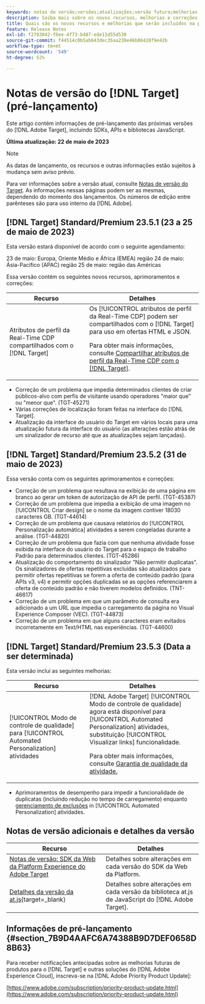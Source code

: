 ```yaml
---
keywords: notas de versão;versões;atualizações;versão futura;melhorias;novos recursos;correções;atualizações;pré-lançamento
description: Saiba mais sobre os novos recursos, melhorias e correções adicionados na próxima versão do [!DNL Adobe Target], incluindo SDKs, APIs e bibliotecas JavaScript.
title: Quais são os novos recursos e melhorias que serão incluídos na próxima versão do  [!DNL Target] ?
feature: Release Notes
exl-id: f2783042-f6ee-4f73-b487-ede11d55d530
source-git-commit: f44514c0b5ab643dec35aa230e46b88428f9e42b
workflow-type: tm+mt
source-wordcount: '549'
ht-degree: 52%

---
```


# Notas de versão do [!DNL Target] (pré-lançamento)

Este artigo contém informações de pré-lançamento das próximas versões do [!DNL Adobe Target], incluindo SDKs, APIs e bibliotecas JavaScript.

**Última atualização: 22 de maio de 2023**

>[!NOTE]
>
>As datas de lançamento, os recursos e outras informações estão sujeitos à mudança sem aviso prévio.
>
>Para ver informações sobre a versão atual, consulte [Notas de versão do Target](release-notes.md). As informações nessas páginas podem ser as mesmas, dependendo do momento dos lançamentos. Os números de edição entre parênteses são para uso interno da [!DNL Adobe].

## [!DNL Target] Standard/Premium 23.5.1 (23 a 25 de maio de 2023)

Esta versão estará disponível de acordo com o seguinte agendamento:

23 de maio: Europa, Oriente Médio e África (EMEA) região 24 de maio: Ásia-Pacífico (APAC) região 25 de maio: região das Américas

Essa versão contém os seguintes novos recursos, aprimoramentos e correções:

| Recurso | Detalhes |
|--- |--- |
| Atributos de perfil da Real-Time CDP compartilhados com o [!DNL Target] | Os [!UICONTROL atributos de perfil da Real-Time CDP] podem ser compartilhados com o [!DNL Target] para uso em ofertas HTML e JSON.<P>Para obter mais informações, consulte [Compartilhar atributos de perfil da Real-Time CDP com o [!DNL Target]](/help/main/c-integrating-target-with-mac/integrating-with-rtcdp.md#rtcdp-profile-attributes). |

* Correção de um problema que impedia determinados clientes de criar públicos-alvo com perfis de visitante usando operadores &quot;maior que&quot; ou &quot;menor que&quot;. (TGT-45271)
* Várias correções de localização foram feitas na interface do [!DNL Target].
* Atualização da interface do usuário do Target em vários locais para uma atualização futura da interface do usuário (as alterações estão atrás de um sinalizador de recurso até que as atualizações sejam lançadas).

## [!DNL Target] Standard/Premium 23.5.2 (31 de maio de 2023)

Essa versão conta com os seguintes aprimoramentos e correções:

* Correção de um problema que resultava na exibição de uma página em branco ao gerar um token de autorização de API de perfil. (TGT-45387)
* Correção de um problema que impedia a exibição de uma imagem no [!UICONTROL Criar design] se o nome da imagem contiver 18030 caracteres GB. (TGT-44614)
* Correção de um problema que causava relatórios do [!UICONTROL Personalização automática] atividades a serem congeladas durante a análise. (TGT-44820)
* Correção de um problema que fazia com que nenhuma atividade fosse exibida na interface do usuário do Target para o espaço de trabalho Padrão para determinados clientes. (TGT-45286)
* Atualização do comportamento do sinalizador &quot;Não permitir duplicatas&quot;. Os sinalizadores de ofertas repetitivas excluídas são atualizados para permitir ofertas repetitivas se forem a oferta de conteúdo padrão (para APIs v3, v4) e permitir opções duplicadas se as opções referenciarem a oferta de conteúdo padrão e não tiverem modelos definidos. (TNT-46617)
* Correção de um problema em que um parâmetro de consulta era adicionado a um URL que impedia o carregamento da página no Visual Experience Composer (VEC). (TGT-44873)
* Correção de um problema em que alguns caracteres eram evitados incorretamente em Text/HTML nas experiências. (TGT-44600)

## [!DNL Target] Standard/Premium 23.5.3 (Data a ser determinada)

Esta versão inclui as seguintes melhorias:

| Recurso | Detalhes |
|--- |--- |
| [!UICONTROL Modo de controle de qualidade] para [!UICONTROL Automated Personalization] atividades | [!DNL Adobe Target] [!UICONTROL Modo de controle de qualidade] agora está disponível para [!UICONTROL Automated Personalization] atividades, substituição [!UICONTROL Visualizar links] funcionalidade.<P>Para obter mais informações, consulte [Garantia de qualidade da atividade.](/help/main/c-activities/c-activity-qa/activity-qa.md) |

* Aprimoramentos de desempenho para impedir a funcionalidade de duplicatas (incluindo redução no tempo de carregamento) enquanto [gerenciamento de exclusões](/help/main/c-activities/t-automated-personalization/managing-exclusions.md#concept_4EF78013F80E48EFA024AE0274C9F037) in [!UICONTROL Automated Personalization] atividades.

## Notas de versão adicionais e detalhes da versão

| Recurso | Detalhes |
|--- |--- |
| [Notas de versão: SDK da Web da Platform Experience do Adobe Target](https://experienceleague.adobe.com/docs/experience-platform/edge/release-notes.html?lang=pt-BR) | Detalhes sobre alterações em cada versão do SDK da Web da Platform. |
| [Detalhes da versão da at.js](https://experienceleague.corp.adobe.com/docs/target-dev/developer/client-side/at-js-implementation/target-atjs-versions.html?lang=pt-BR){target=_blank} | Detalhes sobre alterações em cada versão da biblioteca at.js de JavaScript do [!DNL Adobe Target]. |

## Informações de pré-lançamento {#section_7B9D4AAFC6A74388B9D7DEF0658D8B63}

Para receber notificações antecipadas sobre as melhorias futuras de produtos para o [!DNL Target] e outras soluções do [!DNL Adobe Experience Cloud], inscreva-se na [!DNL Adobe Priority Product Update]:

[https://www.adobe.com/subscription/priority-product-update.html](https://www.adobe.com/subscription/priority-product-update.html)
